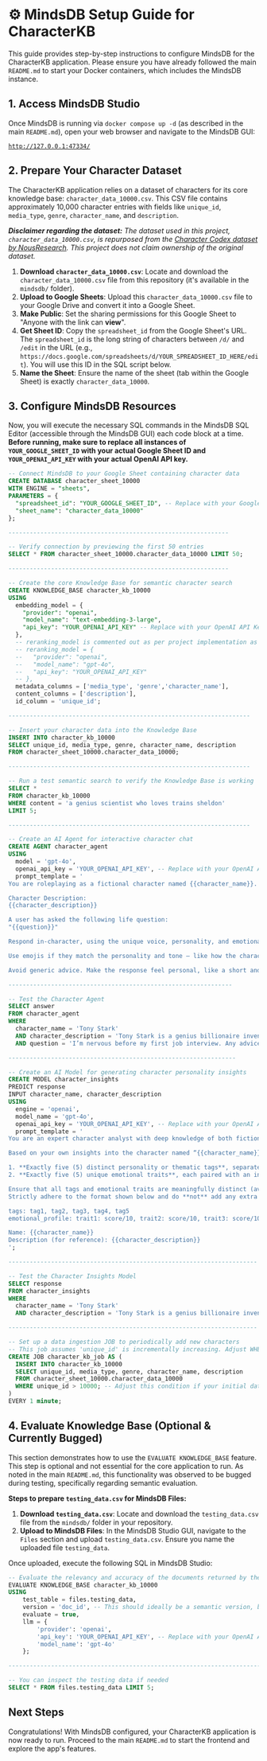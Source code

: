

# ⚙️ MindsDB Setup Guide for CharacterKB

This guide provides step-by-step instructions to configure MindsDB for the CharacterKB application. Please ensure you have already followed the main `README.md` to start your Docker containers, which includes the MindsDB instance.

## 1\. Access MindsDB Studio

Once MindsDB is running via `docker compose up -d` (as described in the main `README.md`), open your web browser and navigate to the MindsDB GUI:

[`http://127.0.0.1:47334/`](https://www.google.com/search?q=%5Bhttp://127.0.0.1:47334/%5D\(http://127.0.0.1:47334/\))

## 2\. Prepare Your Character Dataset

The CharacterKB application relies on a dataset of characters for its core knowledge base: `character_data_10000.csv`. This CSV file contains approximately 10,000 character entries with fields like `unique_id`, `media_type`, `genre`, `character_name`, and `description`.

***Disclaimer regarding the dataset:***
*The dataset used in this project, `character_data_10000.csv`, is repurposed from the [Character Codex dataset by NousResearch](https://huggingface.co/datasets/NousResearch/CharacterCodex). This project does not claim ownership of the original dataset.*




1.  **Download `character_data_10000.csv`**: Locate and download the `character_data_10000.csv` file from this repository (it's available in the `mindsdb/` folder).
2.  **Upload to Google Sheets**: Upload this `character_data_10000.csv` file to your Google Drive and convert it into a Google Sheet.
3.  **Make Public**: Set the sharing permissions for this Google Sheet to "Anyone with the link can **view**".
4.  **Get Sheet ID**: Copy the `spreadsheet_id` from the Google Sheet's URL. The `spreadsheet_id` is the long string of characters between `/d/` and `/edit` in the URL (e.g., `https://docs.google.com/spreadsheets/d/YOUR_SPREADSHEET_ID_HERE/edit`). You will use this ID in the SQL script below.
5.  **Name the Sheet**: Ensure the name of the sheet (tab within the Google Sheet) is exactly `character_data_10000`.

## 3\. Configure MindsDB Resources

Now, you will execute the necessary SQL commands in the MindsDB SQL Editor (accessible through the MindsDB GUI) each code block at a time. **Before running, make sure to replace all instances of `YOUR_GOOGLE_SHEET_ID` with your actual Google Sheet ID and `YOUR_OPENAI_API_KEY` with your actual OpenAI API key.**

```sql
-- Connect MindsDB to your Google Sheet containing character data
CREATE DATABASE character_sheet_10000
WITH ENGINE = "sheets",
PARAMETERS = {
  "spreadsheet_id": "YOUR_GOOGLE_SHEET_ID", -- Replace with your Google Sheet ID
  "sheet_name": "character_data_10000"
};

--------------------------------------------------------------

-- Verify connection by previewing the first 50 entries
SELECT * FROM character_sheet_10000.character_data_10000 LIMIT 50;

--------------------------------------------------------------

-- Create the core Knowledge Base for semantic character search
CREATE KNOWLEDGE_BASE character_kb_10000
USING
  embedding_model = {
    "provider": "openai",
    "model_name": "text-embedding-3-large",
    "api_key": "YOUR_OPENAI_API_KEY" -- Replace with your OpenAI API Key
  },
  -- reranking_model is commented out as per project implementation as it is optional. Uncomment if needed later.
  -- reranking_model = {
  --   "provider": "openai",
  --   "model_name": "gpt-4o",
  --   "api_key": "YOUR_OPENAI_API_KEY"
  -- },
  metadata_columns = ['media_type', 'genre','character_name'],
  content_columns = ['description'],
  id_column = 'unique_id';

--------------------------------------------------------------------

-- Insert your character data into the Knowledge Base
INSERT INTO character_kb_10000
SELECT unique_id, media_type, genre, character_name, description
FROM character_sheet_10000.character_data_10000;

--------------------------------------------------------------------

-- Run a test semantic search to verify the Knowledge Base is working
SELECT *
FROM character_kb_10000
WHERE content = 'a genius scientist who loves trains sheldon'
LIMIT 5;

--------------------------------------------------------------------

-- Create an AI Agent for interactive character chat
CREATE AGENT character_agent
USING
  model = 'gpt-4o',
  openai_api_key = 'YOUR_OPENAI_API_KEY', -- Replace with your OpenAI API Key
  prompt_template = '
You are roleplaying as a fictional character named {{character_name}}.

Character Description:
{{character_description}}

A user has asked the following life question:
"{{question}}"

Respond in-character, using the unique voice, personality, and emotional tone of {{character_name}}. Be concise but thoughtful. If the character is humorous, sarcastic, intense, or inspiring, reflect that naturally.

Use emojis if they match the personality and tone — like how the character would actually text or speak. Keep them **minimal and meaningful** (don’t overuse). Think of them as emotional spice 🌶️ — not the whole dish.

Avoid generic advice. Make the response feel personal, like a short and powerful one-liner or reflection from {{character_name}} themself.';

---------------------------------------------------------------

-- Test the Character Agent
SELECT answer
FROM character_agent
WHERE
  character_name = 'Tony Stark'
  AND character_description = 'Tony Stark is a genius billionaire inventor who masks his insecurities with sarcasm and bold charisma. As Iron Man, he faces threats with a mix of wit, technology, and restless optimism about humankind’s potential.'
  AND question = 'I’m nervous before my first job interview. Any advice?';

----------------------------------------------------------------

-- Create an AI Model for generating character personality insights
CREATE MODEL character_insights
PREDICT response
INPUT character_name, character_description
USING
  engine = 'openai',
  model_name = 'gpt-4o',
  openai_api_key = 'YOUR_OPENAI_API_KEY', -- Replace with your OpenAI API Key
  prompt_template = '
You are an expert character analyst with deep knowledge of both fictional and real‑world personalities.

Based on your own insights into the character named “{{character_name}}” (and with the short description below provided for additional context), generate the following:

1. **Exactly five (5) distinct personality or thematic tags**, separated by commas. 
2. **Exactly five (5) unique emotional traits**, each paired with an intensity score from 1 to 10.

Ensure that all tags and emotional traits are meaningfully distinct (avoid overlap). 
Strictly adhere to the format shown below and do **not** add any extra commentary or text.

tags: tag1, tag2, tag3, tag4, tag5 
emotional_profile: trait1: score/10, trait2: score/10, trait3: score/10, trait4: score/10, trait5: score/10

Name: {{character_name}} 
Description (for reference): {{character_description}}
';

----------------------------------------------------------------------

-- Test the Character Insights Model
SELECT response
FROM character_insights
WHERE
  character_name = 'Tony Stark'
  AND character_description = 'Tony Stark is a genius billionaire inventor who masks his insecurities with sarcasm and bold charisma. As Iron Man, he faces threats with a mix of wit, technology, and restless optimism about humankind’s potential.';

----------------------------------------------------------------------

-- Set up a data ingestion JOB to periodically add new characters
-- This job assumes 'unique_id' is incrementally increasing. Adjust WHERE clause based on your data.
CREATE JOB character_kb_job AS (
  INSERT INTO character_kb_10000
  SELECT unique_id, media_type, genre, character_name, description
  FROM character_sheet_10000.character_data_10000
  WHERE unique_id > 10000; -- Adjust this condition if your initial dataset has a different max ID
)
EVERY 1 minute;
```

## 4\. Evaluate Knowledge Base (Optional & Currently Bugged)

This section demonstrates how to use the `EVALUATE KNOWLEDGE_BASE` feature. This step is optional and not essential for the core application to run. As noted in the main `README.md`, this functionality was observed to be bugged during testing, specifically regarding semantic evaluation.

**Steps to prepare `testing_data.csv` for MindsDB Files:**

1.  **Download `testing_data.csv`**: Locate and download the `testing_data.csv` file from the `mindsdb/` folder in your repository.
2.  **Upload to MindsDB Files**: In the MindsDB Studio GUI, navigate to the `Files` section and upload `testing_data.csv`. Ensure you name the uploaded file `testing_data`.

Once uploaded, execute the following SQL in MindsDB Studio:

```sql
-- Evaluate the relevancy and accuracy of the documents returned by the knowledge base
EVALUATE KNOWLEDGE_BASE character_kb_10000
USING
    test_table = files.testing_data,
    version = 'doc_id', -- This should ideally be a semantic version, but 'doc_id' shows current behavior
    evaluate = true,
    llm = {
        'provider': 'openai',
        'api_key': 'YOUR_OPENAI_API_KEY', -- Replace with your OpenAI API Key
        'model_name': 'gpt-4o'
    };

-------------------------------------------------------------------------

-- You can inspect the testing data if needed
SELECT * FROM files.testing_data LIMIT 5;
```


## Next Steps

Congratulations\! With MindsDB configured, your CharacterKB application is now ready to run. Proceed to the main `README.md` to start the frontend and explore the app's features.


